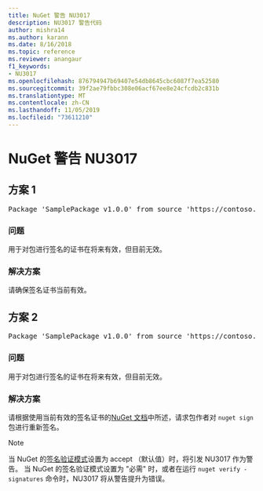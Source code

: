 ```yaml
---
title: NuGet 警告 NU3017
description: NU3017 警告代码
author: mishra14
ms.author: karann
ms.date: 8/16/2018
ms.topic: reference
ms.reviewer: anangaur
f1_keywords:
- NU3017
ms.openlocfilehash: 876794947b69407e54db8645cbc6087f7ea52580
ms.sourcegitcommit: 39f2ae79fbbc308e06acf67ee8e24cfcdb2c831b
ms.translationtype: MT
ms.contentlocale: zh-CN
ms.lasthandoff: 11/05/2019
ms.locfileid: "73611210"
---
```

# <a name="nuget-warning-nu3017"></a>NuGet 警告 NU3017

## <a name="scenario-1"></a>方案 1

<pre>Package 'SamplePackage v1.0.0' from source 'https://contoso.com/index.json': The signing certificate is not yet valid.</pre>

### <a name="issue"></a>问题

用于对包进行签名的证书在将来有效，但目前无效。


### <a name="solution"></a>解决方案

请确保签名证书当前有效。



## <a name="scenario-2"></a>方案 2

<pre>Package 'SamplePackage v1.0.0' from source 'https://contoso.com/index.json': The primary signature's certificate is not yet valid.</pre>

### <a name="issue"></a>问题

用于对包进行签名的证书在将来有效，但目前无效。


### <a name="solution"></a>解决方案

请根据使用当前有效的签名证书的[NuGet 文档](https://docs.microsoft.com/nuget/create-packages/sign-a-package)中所述，请求包作者对 `nuget sign` 包进行重新签名。


> [!Note]
> 当 NuGet 的[签名验证模式](https://docs.microsoft.com/nuget/consume-packages/installing-signed-packages#configure-package-signature-requirements)设置为 accept （默认值）时，将引发 NU3017 作为警告。 当 NuGet 的签名验证模式设置为 "必需" 时，或者在运行 `nuget verify -signatures` 命令时，NU3017 将从警告提升为错误。 